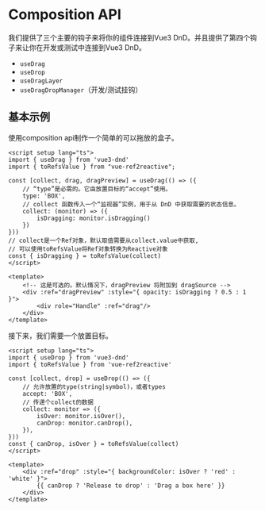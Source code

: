 # Composition API

我们提供了三个主要的钩子来将你的组件连接到Vue3 DnD。并且提供了第四个钩子来让你在开发或测试中连接到Vue3 DnD。

- `useDrag`
- `useDrop`
- `useDragLayer`
- `useDragDropManager`（开发/测试挂钩）


## 基本示例
使用composition api制作一个简单的可以拖放的盒子。

```vue
<script setup lang="ts">
import { useDrag } from 'vue3-dnd'
import { toRefsValue } from "vue-ref2reactive";

const [collect, drag, dragPreview] = useDrag(() => ({
	// “type”是必需的。它由放置目标的“accept”使用。
	type: 'BOX',
	// collect 函数传入一个“监视器”实例，用于从 DnD 中获取需要的状态信息。
	collect: (monitor) => ({
		isDragging: monitor.isDragging()
	})
}))
// collect是一个Ref对象，默认取值需要从collect.value中获取,
// 可以使用toRefsValue将Ref对象转换为Reactive对象
const { isDragging } = toRefsValue(collect)
</script>

<template>
	<!-- 这是可选的。默认情况下，dragPreview 将附加到 dragSource -->
	<div :ref="dragPreview" :style="{ opacity: isDragging ? 0.5 : 1 }">
		<div role="Handle" :ref="drag"/>
	</div>
</template>
```

接下来，我们需要一个放置目标。
```vue
<script setup lang="ts">
import { useDrop } from 'vue3-dnd'
import { toRefsValue } from 'vue-ref2reactive'

const [collect, drop] = useDrop(() => ({
    // 允许放置的type(string|symbol)，或者types
	accept: 'BOX',
    // 传递个collect的数据
	collect: monitor => ({
		isOver: monitor.isOver(),
		canDrop: monitor.canDrop(),
	}),
}))
const { canDrop, isOver } = toRefsValue(collect)
</script>

<template>
	<div :ref="drop" :style="{ backgroundColor: isOver ? 'red' : 'white' }">
		{{ canDrop ? 'Release to drop' : 'Drag a box here' }}
	</div>
</template>
```
